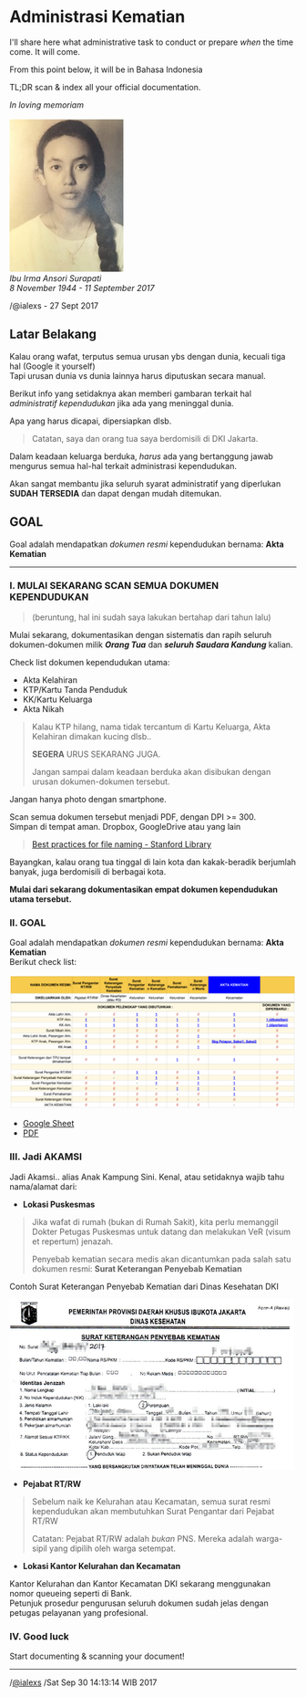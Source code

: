# Administrasi Kematian

I'll share here what administrative task to conduct or prepare _when_ the time come. It will come.

From this point below, it will be in Bahasa Indonesia

TL;DR scan & index all your official documentation.

_In loving memoriam_
<Br><br>
<img src="5a26847772.487012.jpg">
<br>
_Ibu Irma Ansori Surapati_
<Br>
_8 November 1944 - 11 September 2017_

/@ialexs - 27 Sept 2017

## Latar Belakang

Kalau orang wafat, terputus semua urusan ybs dengan dunia, kecuali tiga hal (Google it yourself) <Br> Tapi urusan dunia vs dunia lainnya harus diputuskan secara manual.

Berikut info yang setidaknya akan memberi gambaran terkait hal _administratif kependudukan_ jika ada yang meninggal dunia.

Apa yang harus dicapai, dipersiapkan dlsb.

> Catatan, saya dan orang tua saya berdomisili di DKI Jakarta.

Dalam keadaan keluarga berduka, *_harus_* ada yang bertanggung jawab mengurus semua hal-hal terkait administrasi kependudukan.

Akan sangat membantu jika seluruh syarat administratif yang diperlukan **SUDAH TERSEDIA** dan dapat dengan mudah ditemukan.

## GOAL

Goal adalah mendapatkan _dokumen resmi_ kependudukan bernama: **Akta Kematian**


---

### I. MULAI SEKARANG SCAN SEMUA DOKUMEN KEPENDUDUKAN

> (beruntung, hal ini sudah saya lakukan bertahap dari tahun lalu)

Mulai sekarang, dokumentasikan dengan sistematis dan rapih seluruh dokumen-dokumen milik **_Orang Tua_** dan **_seluruh Saudara Kandung_** kalian.

Check list dokumen kependudukan utama:

- Akta Kelahiran
- KTP/Kartu Tanda Penduduk
- KK/Kartu Keluarga
- Akta Nikah

> Kalau KTP hilang,
> nama tidak tercantum di Kartu Keluarga,
> Akta Kelahiran dimakan kucing dlsb..
>
> **SEGERA** URUS SEKARANG JUGA.
>
> Jangan sampai dalam keadaan berduka akan disibukan
> dengan urusan dokumen-dokumen tersebut.

Jangan hanya photo dengan smartphone.

Scan semua dokumen tersebut menjadi PDF, dengan DPI >= 300.
<br>Simpan di tempat aman. Dropbox, GoogleDrive atau yang lain

> [Best practices for file naming - Stanford Library](https://library.stanford.edu/research/data-management-services/data-best-practices/best-practices-file-naming)


Bayangkan, kalau orang tua tinggal di lain kota dan kakak-beradik berjumlah banyak, juga berdomisili di berbagai kota.

**Mulai dari sekarang dokumentasikan empat dokumen kependudukan utama tersebut.**

### II. GOAL

Goal adalah mendapatkan _dokumen resmi_ kependudukan bernama: **Akta Kematian**
<br>
Berikut check list:

<img src="check_list-thumb.png">

- <a href="https://docs.google.com/spreadsheets/d/1LN7RlhlJd6b7IdraDc-XHPCiSptVUhtkdcoPiY107yQ/edit?usp=sharing">Google Sheet</a>
- <a href="https://drive.google.com/file/d/0B5eyVPARjEniYnl2Tl9rUUgxdTA/view?usp=sharing">PDF</a>


### III. Jadi AKAMSI

Jadi Akamsi.. alias  Anak Kampung Sini. Kenal, atau setidaknya wajib tahu nama/alamat dari:

- **Lokasi Puskesmas**

> Jika wafat di rumah (bukan di Rumah Sakit), kita perlu memanggil Dokter Petugas Puskesmas untuk datang dan melakukan VeR (visum et repertum) jenazah.
>
> Penyebab kematian secara medis akan dicantumkan pada salah satu dokumen resmi: **Surat Keterangan Penyebab Kematian**

Contoh Surat Keterangan Penyebab Kematian dari Dinas Kesehatan DKI

<img src="Surat_Keterangan_Penyebab_Kematian.png">


- **Pejabat RT/RW**

> Sebelum naik ke Kelurahan atau Kecamatan, semua surat resmi kependudukan akan membutuhkan Surat Pengantar dari Pejabat RT/RW
>
> Catatan: Pejabat RT/RW adalah _bukan_ PNS.
> Mereka adalah warga-sipil yang dipilih oleh warga setempat.

- **Lokasi Kantor Kelurahan dan Kecamatan**

Kantor Kelurahan dan Kantor Kecamatan DKI sekarang menggunakan nomor queueing seperti di Bank.<Br>Petunjuk prosedur pengurusan seluruh dokumen sudah jelas dengan petugas pelayanan yang profesional.


### IV. Good luck

Start documenting & scanning your document!

---
/<a href="https://twitter.com/ialexs">@ialexs</a>
/Sat Sep 30 14:13:14 WIB 2017


